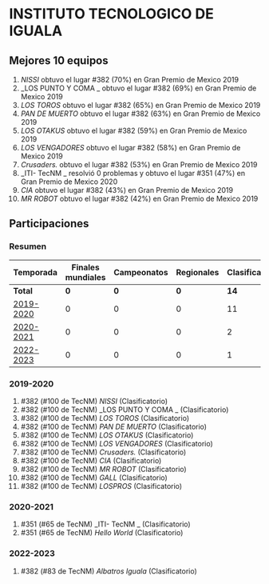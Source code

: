 ---
---

# INSTITUTO TECNOLOGICO DE IGUALA

## Mejores 10 equipos

1. _NISSI_ obtuvo el lugar #382 (70%) en Gran Premio de Mexico 2019
1. _LOS PUNTO Y COMA _ obtuvo el lugar #382 (69%) en Gran Premio de Mexico 2019
1. _LOS TOROS_ obtuvo el lugar #382 (65%) en Gran Premio de Mexico 2019
1. _PAN DE MUERTO_ obtuvo el lugar #382 (63%) en Gran Premio de Mexico 2019
1. _LOS OTAKUS_ obtuvo el lugar #382 (59%) en Gran Premio de Mexico 2019
1. _LOS VENGADORES_ obtuvo el lugar #382 (58%) en Gran Premio de Mexico 2019
1. _Crusaders._ obtuvo el lugar #382 (53%) en Gran Premio de Mexico 2019
1. _ITI- TecNM _ resolvió 0 problemas y obtuvo el lugar #351 (47%) en Gran Premio de Mexico 2020
1. _CIA_ obtuvo el lugar #382 (43%) en Gran Premio de Mexico 2019
1. _MR ROBOT_ obtuvo el lugar #382 (42%) en Gran Premio de Mexico 2019

## Participaciones

### Resumen

| Temporada | Finales mundiales | Campeonatos | Regionales | Clasificatorios | Equipos |
| --- | --- | --- | --- | --- | --- |
| **Total** | **0** | **0** | **0** | **14** | **14** |
| [2019-2020](#2019-2020) | 0 | 0 | 0 | 11 | 11 |
| [2020-2021](#2020-2021) | 0 | 0 | 0 | 2 | 2 |
| [2022-2023](#2022-2023) | 0 | 0 | 0 | 1 | 1 |

### 2019-2020

1. #382 (#100 de TecNM) _NISSI_ (Clasificatorio)
1. #382 (#100 de TecNM) _LOS PUNTO Y COMA _ (Clasificatorio)
1. #382 (#100 de TecNM) _LOS TOROS_ (Clasificatorio)
1. #382 (#100 de TecNM) _PAN DE MUERTO_ (Clasificatorio)
1. #382 (#100 de TecNM) _LOS OTAKUS_ (Clasificatorio)
1. #382 (#100 de TecNM) _LOS VENGADORES_ (Clasificatorio)
1. #382 (#100 de TecNM) _Crusaders._ (Clasificatorio)
1. #382 (#100 de TecNM) _CIA_ (Clasificatorio)
1. #382 (#100 de TecNM) _MR ROBOT_ (Clasificatorio)
1. #382 (#100 de TecNM) _GALL_ (Clasificatorio)
1. #382 (#100 de TecNM) _LOSPROS_ (Clasificatorio)

### 2020-2021

1. #351 (#65 de TecNM) _ITI- TecNM _ (Clasificatorio)
1. #351 (#65 de TecNM) _Hello World_ (Clasificatorio)

### 2022-2023

1. #382 (#83 de TecNM) _Albatros Iguala_ (Clasificatorio)



